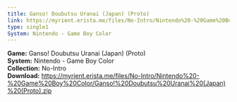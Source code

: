 ```yaml
---
title: Ganso! Doubutsu Uranai (Japan) (Proto)
link: https://myrient.erista.me/files/No-Intro/Nintendo%20-%20Game%20Boy%20Color/Ganso!%20Doubutsu%20Uranai%20(Japan)%20(Proto).zip
type: single1
System: Nintendo - Game Boy Color
---
```

<b>Game:</b> Ganso! Doubutsu Uranai (Japan) (Proto)<br>
<b>System:</b> Nintendo - Game Boy Color<br>
<b>Collection:</b> No-Intro<br>
<b>Download:</b> https://myrient.erista.me/files/No-Intro/Nintendo%20-%20Game%20Boy%20Color/Ganso!%20Doubutsu%20Uranai%20(Japan)%20(Proto).zip
